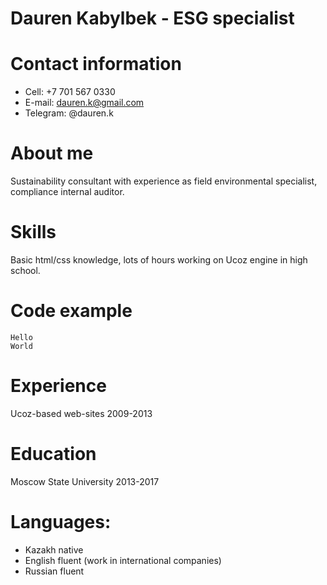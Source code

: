 # Dauren Kabylbek - ESG specialist
# Contact information
* Cell: +7 701 567 0330
* E-mail: dauren.k@gmail.com
* Telegram: @dauren.k
# About me
Sustainability consultant with experience as field environmental specialist, compliance internal auditor.
# Skills
Basic html/css knowledge, lots of hours working on Ucoz engine in high school.
# Code example
```
Hello
World
```
# Experience
Ucoz-based web-sites 2009-2013
# Education
Moscow State University 2013-2017
# Languages:
* Kazakh native
* English fluent (work in international companies)
* Russian fluent
